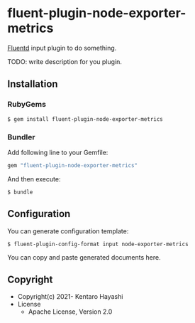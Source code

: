 # fluent-plugin-node-exporter-metrics

[Fluentd](https://fluentd.org/) input plugin to do something.

TODO: write description for you plugin.

## Installation

### RubyGems

```
$ gem install fluent-plugin-node-exporter-metrics
```

### Bundler

Add following line to your Gemfile:

```ruby
gem "fluent-plugin-node-exporter-metrics"
```

And then execute:

```
$ bundle
```

## Configuration

You can generate configuration template:

```
$ fluent-plugin-config-format input node-exporter-metrics
```

You can copy and paste generated documents here.

## Copyright

* Copyright(c) 2021- Kentaro Hayashi
* License
  * Apache License, Version 2.0
